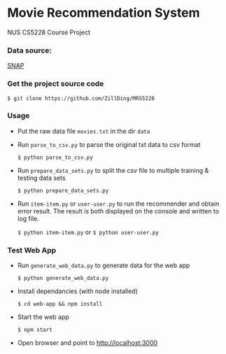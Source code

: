 Movie Recommendation System
===========================

NUS CS5228 Course Project

### Data source:

[SNAP](https://snap.stanford.edu/data/web-Movies.html)

### Get the project source code

`$ git clone https://github.com/ZillDing/MRS5228`

### Usage

+ Put the raw data file `movies.txt` in the dir `data`

+ Run `parse_to_csv.py` to parse the original txt data to csv format

  `$ python parse_to_csv.py`

+ Run `prepare_data_sets.py` to split the csv file to multiple training & testing data sets

  `$ python prepare_data_sets.py`

+ Run `item-item.py` or `user-user.py` to run the recommender and obtain error result. The result is both displayed on the console and written to log file.

  `$ python item-item.py` or `$ python user-user.py`

### Test Web App

+ Run `generate_web_data.py` to generate data for the web app

  `$ python generate_web_data.py`

+ Install dependancies (with node installed)

  `$ cd web-app && npm install`

+ Start the web app

  `$ npm start`

+ Open browser and point to [http://localhost:3000](http://localhost:3000)
